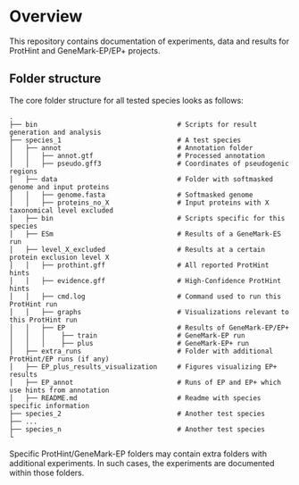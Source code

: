 # Overview

This repository contains documentation of experiments, data and results for
ProtHint and GeneMark-EP/EP+ projects.

## Folder structure

The core folder structure for all tested species looks as follows:

    .
    ├── bin                                   # Scripts for result generation and analysis
    ├── species_1                             # A test species
    │   ├── annot                             # Annotation folder
    │   │   ├── annot.gtf                     # Processed annotation
    │   │   ├── pseudo.gff3                   # Coordinates of pseudogenic regions
    │   ├── data                              # Folder with softmasked genome and input proteins
    │   │   ├── genome.fasta                  # Softmasked genome
    │   │   ├── proteins_no_X                 # Input proteins with X taxonomical level excluded
    │   ├── bin                               # Scripts specific for this species
    │   ├── ESm                               # Results of a GeneMark-ES run
    │   ├── level_X_excluded                  # Results at a certain protein exclusion level X
    │   │   ├── prothint.gff                  # All reported ProtHint hints
    │   │   ├── evidence.gff                  # High-Confidence ProtHint hints
    │   │   ├── cmd.log                       # Command used to run this ProtHint run
    │   │   ├── graphs                        # Visualizations relevant to this ProtHint run
    │   │   ├── EP                            # Results of GeneMark-EP/EP+
    │   │   │    ├── train                    # GeneMark-EP run
    │   │   │    ├── plus                     # GeneMark-EP+ run
    │   ├── extra_runs                        # Folder with additional ProtHint/EP runs (if any)
    │   ├── EP_plus_results_visualization     # Figures visualizing EP+ results
    │   ├── EP_annot                          # Runs of EP and EP+ which use hints from annotation
    │   ├── README.md                         # Readme with species specific information
    ├── species_2                             # Another test species
    ├── ...
    ├── species_n                             # Another test species
    └


Specific ProtHint/GeneMark-EP folders may contain extra folders with
additional experiments. In such cases, the experiments are documented within
those folders.
